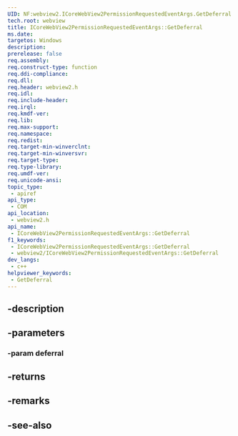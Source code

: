 ```yaml
---
UID: NF:webview2.ICoreWebView2PermissionRequestedEventArgs.GetDeferral
tech.root: webview
title: ICoreWebView2PermissionRequestedEventArgs::GetDeferral
ms.date: 
targetos: Windows
description: 
prerelease: false
req.assembly: 
req.construct-type: function
req.ddi-compliance: 
req.dll: 
req.header: webview2.h
req.idl: 
req.include-header: 
req.irql: 
req.kmdf-ver: 
req.lib: 
req.max-support: 
req.namespace: 
req.redist: 
req.target-min-winverclnt: 
req.target-min-winversvr: 
req.target-type: 
req.type-library: 
req.umdf-ver: 
req.unicode-ansi: 
topic_type:
 - apiref
api_type:
 - COM
api_location:
 - webview2.h
api_name:
 - ICoreWebView2PermissionRequestedEventArgs::GetDeferral
f1_keywords:
 - ICoreWebView2PermissionRequestedEventArgs::GetDeferral
 - webview2/ICoreWebView2PermissionRequestedEventArgs::GetDeferral
dev_langs:
 - c++
helpviewer_keywords:
 - GetDeferral
---
```


## -description

## -parameters

### -param deferral

## -returns

## -remarks

## -see-also

